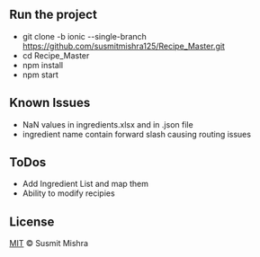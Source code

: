 ## Run the project
- git clone -b ionic --single-branch https://github.com/susmitmishra125/Recipe_Master.git
- cd Recipe_Master
- npm install 
- npm start

<!-- issues -->
## Known Issues
- NaN values in ingredients.xlsx and in .json file
- ingredient name contain forward slash causing routing issues

## ToDos
- Add Ingredient List and map them
- Ability to modify recipies
## License

[MIT](LICENSE) © Susmit Mishra

<!-- readme ends here -->
